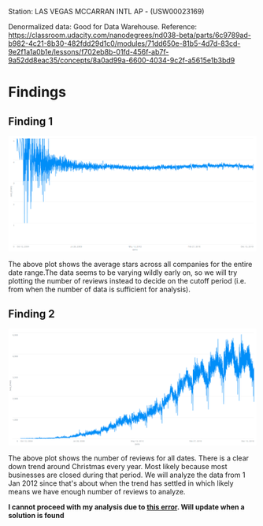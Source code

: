 Station: LAS VEGAS MCCARRAN INTL AP - (USW00023169)

Denormalized data: Good for Data Warehouse. Reference: https://classroom.udacity.com/nanodegrees/nd038-beta/parts/6c9789ad-b982-4c21-8b30-482fdd29d1c0/modules/71dd650e-81b5-4d7d-83cd-9e2f1a1a0b1e/lessons/f702eb8b-01fd-456f-ab7f-9a52dd8eac35/concepts/8a0ad99a-6600-4034-9c2f-a5615e1b3bd9

# Findings

## Finding 1

![finding 1](finding_1.png)

The above plot shows the average stars across all companies for the entire date range.The data seems to be varying wildly early on, so we will try plotting the number of reviews instead to decide on the cutoff period (i.e. from when the number of data is sufficient for analysis).

## Finding 2

![finding 2](finding_2.png)

The above plot shows the number of reviews for all dates. There is a clear down trend around Christmas every year. Most likely because most businesses are closed during that period. We will analyze the data from 1 Jan 2012 since that's about when the trend has settled in which likely means we have enough number of reviews to analyze.

**I cannot proceed with my analysis due to [this error](https://stackoverflow.com/questions/64416765/where-date-query-returns-date-xxx-is-not-recognized-in-snowflake). Will update when a solution is found** 
